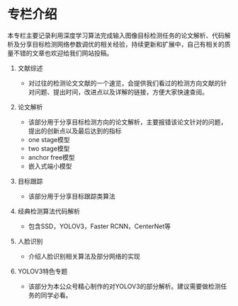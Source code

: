 # 专栏介绍

本专栏主要记录利用深度学习算法完成输入图像目标检测任务的论文解析、代码解析及分享目标检测网络参数调优的相关经验，持续更新和扩展中，自己有相关的质量不错的文章也欢迎给我们网站投稿。  
1. 文献综述
    - 对过往的检测论文文献的一个速览，会提供我们看过的检测方向文献的针对问题、提出时间，改进点以及详解的链接，方便大家快速查阅。

2. 论文解析  
    - 该部分用于分享目标检测方向的论文解析，主要报错该论文针对的问题，提出的创新点以及最后达到的指标
    - one stage模型
    - two stage模型
    - anchor free模型
    - 嵌入式端小模型  

3. 目标跟踪    
   
    - 该部分用于分享目标跟踪类算法

4. 经典检测算法代码解析
    - 包含SSD，YOLOV3，Faster RCNN，CenterNet等
5. 人脸识别  
    - 介绍人脸识别相关算法及部分网络的实现
6. YOLOV3特色专题  
    - 该部分为本公众号精心制作的对YOLOV3的部分解析。建议需要做检测任务的同学必看。
